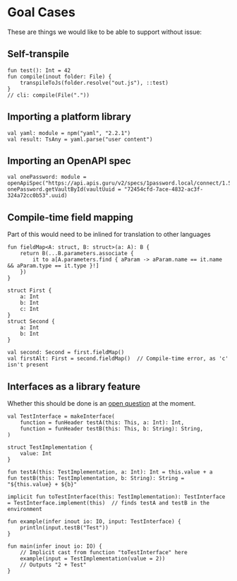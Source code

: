# Goal Cases

These are things we would like to be able to support without issue:

## Self-transpile

```thench
fun test(): Int = 42
fun compile(inout folder: File) {
    transpileToJs(folder.resolve("out.js"), ::test)
}
// cli: compile(File("."))
```

## Importing a platform library

```thench
val yaml: module = npm("yaml", "2.2.1")
val result: TsAny = yaml.parse("user content")
```

## Importing an OpenAPI spec

```thench
val onePassword: module = openApiSpec("https://api.apis.guru/v2/specs/1password.local/connect/1.5.7/openapi.json")
onePassword.getVaultById(vaultUuid = "72454cfd-7ace-4832-ac3f-324a72cc0b53".uuid)
```

## Compile-time field mapping

Part of this would need to be inlined for translation to other languages

```thench
fun fieldMap<A: struct, B: struct>(a: A): B {
    return B(...B.parameters.associate {
        it to a[A.parameters.find { aParam -> aParam.name == it.name && aParam.type == it.type }!]
    })
}

struct First {
    a: Int
    b: Int
    c: Int
}
struct Second {
    a: Int
    b: Int
}

val second: Second = first.fieldMap()
val firstAlt: First = second.fieldMap()  // Compile-time error, as 'c' isn't present
```

## Interfaces as a library feature

Whether this should be done is an [open question](./open-questions.md#should-interfaces-have-first-class-support) at the moment.

```thench
val TestInterface = makeInterface(
    function = funHeader testA(this: This, a: Int): Int,
    function = funHeader testB(this: This, b: String): String,
)

struct TestImplementation {
    value: Int
}

fun testA(this: TestImplementation, a: Int): Int = this.value + a
fun testB(this: TestImplementation, b: String): String = "${this.value} + ${b}"

implicit fun toTestInterface(this: TestImplementation): TestInterface = TestInterface.implement(this)  // finds testA and testB in the environment

fun example(infer inout io: IO, input: TestInterface) {
    println(input.testB("Test"))
}

fun main(infer inout io: IO) {
    // Implicit cast from function "toTestInterface" here
    example(input = TestImplementation(value = 2))
    // Outputs "2 + Test"
}
```
